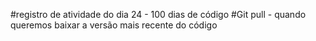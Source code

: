 #registro de atividade do dia 24 - 100 dias de código
#Git pull - quando queremos baixar a versão mais recente do código